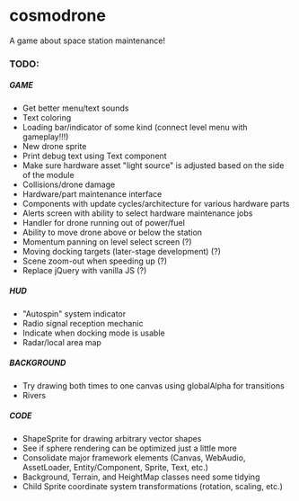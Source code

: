 # cosmodrone
A game about space station maintenance!

### TODO:

##### GAME
* Get better menu/text sounds
* Text coloring
* Loading bar/indicator of some kind (connect level menu with gameplay!!!)
* New drone sprite
* Print debug text using Text component
* Make sure hardware asset "light source" is adjusted based on the side of the module
* Collisions/drone damage
* Hardware/part maintenance interface
* Components with update cycles/architecture for various hardware parts
* Alerts screen with ability to select hardware maintenance jobs
* Handler for drone running out of power/fuel
* Ability to move drone above or below the station
* Momentum panning on level select screen (?)
* Moving docking targets (later-stage development) (?)
* Scene zoom-out when speeding up (?)
* Replace jQuery with vanilla JS (?)

##### HUD
* "Autospin" system indicator
* Radio signal reception mechanic
* Indicate when docking mode is usable
* Radar/local area map

##### BACKGROUND
* Try drawing both times to one canvas using globalAlpha for transitions
* Rivers

##### CODE
* ShapeSprite for drawing arbitrary vector shapes
* See if sphere rendering can be optimized just a little more
* Consolidate major framework elements (Canvas, WebAudio, AssetLoader, Entity/Component, Sprite, Text, etc.)
* Background, Terrain, and HeightMap classes need some tidying
* Child Sprite coordinate system transformations (rotation, scaling, etc.)